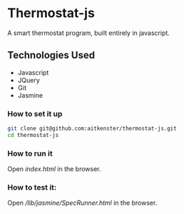 Thermostat-js
=============

A smart thermostat program, built entirely in javascript.

Technologies Used
-----------------
+ Javascript
+ JQuery
+ Git
+ Jasmine


### How to set it up
```sh
git clone git@github.com:aitkenster/thermostat-js.git
cd thermostat-js
```

### How to run it

Open _index.html_ in the browser.

### How to test it:

Open _/lib/jasmine/SpecRunner.html_ in the browser.
